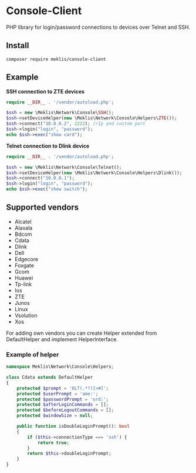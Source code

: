 # Console-Client

PHP library for login/password connections to devices over Telnet and SSH.

## Install

```shell
composer require meklis/console-client
```

## Example

**SSH connection to ZTE devices**

```php
require __DIR__ . '/vendor/autoload.php';

$ssh = new \Meklis\Network\Console\SSH();
$ssh->setDeviceHelper(new \Meklis\Network\Console\Helpers\ZTE());
$ssh->connect("10.0.0.2", 2222); //Ip and custom port 
$ssh->login("login", "password"); 
echo $ssh->exec("show card");
```    

**Telnet connection to Dlink device**

```php
require __DIR__ . '/vendor/autoload.php';

$ssh = new \Meklis\Network\Console\Telnet();
$ssh->setDeviceHelper(new \Meklis\Network\Console\Helpers\Dlink());
$ssh->connect("10.0.0.1");
$ssh->login("login", "password");
echo $ssh->exec("show switch");
```

## Supported vendors

* Alcatel
* Alaxala
* Bdcom
* Cdata
* Dlink
* Dell
* Edgecore
* Foxgate
* Gcom
* Huawei
* Tp-link
* Ios
* ZTE
* Junos
* Linux
* Vsolution
* Xos

For adding own vendors you can create Helper extended from DefaultHelper and implement HelperInterface.

### Example of helper

```php
namespace Meklis\Network\Console\Helpers;

class Cdata extends DefaultHelper
{
    protected $prompt = 'OLT(.*?)[>#]';
    protected $userPrompt = 'ame:';
    protected $passwordPrompt = 'ord:';
    protected $afterLoginCommands = [];
    protected $beforeLogoutCommands = [];
    protected $windowSize = null;

    public function isDoubleLoginPrompt(): bool
    {
        if ($this->connectionType === 'ssh') {
            return true;
        }
        return $this->doubleLoginPrompt;
    }
}
```   

